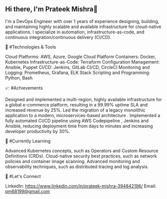 ## Hi there, I'm Prateek Mishra👋

I'm a DevOps Engineer with over 1 years of experience designing, building, and maintaining highly scalable and available infrastructure for cloud-native applications. I specialize in automation, infrastructure-as-code, and continuous integration/continuous delivery (CI/CD).

🔧 #Technologies & Tools

Cloud Platforms: AWS, Azure, Google Cloud Platform
Containers: Docker, Kubernetes
Infrastructure-as-Code: Terraform
Configuration Management: Ansible, Puppet
CI/CD: Jenkins, GitLab CI/CD, CircleCI
Monitoring and Logging: Prometheus, Grafana, ELK Stack
Scripting and Programming: Python, Bash

📈 #Achievements

Designed and implemented a multi-region, highly available infrastructure for a global e-commerce platform, resulting in a 99.99% uptime SLA and increased revenue by 25%.
Led the migration of a legacy monolithic application to a modern, microservices-based architecture .
Implemented a fully automated CI/CD pipeline using AWS Codepipeline , Jenkins and Ansible, reducing deployment time from days to minutes and increasing developer productivity by 30%.

🌱 #Currently Learning

Advanced Kubernetes concepts, such as Operators and Custom Resource Definitions (CRDs).
Cloud-native security best practices, such as network policies and container image scanning.
Advanced monitoring and observability techniques, such as distributed tracing and log analysis.

🤝 #Let's Connect

LinkedIn: https://www.linkedin.com/in/prateek-mishra-394842196/
Email: pm68199@gmail.com

